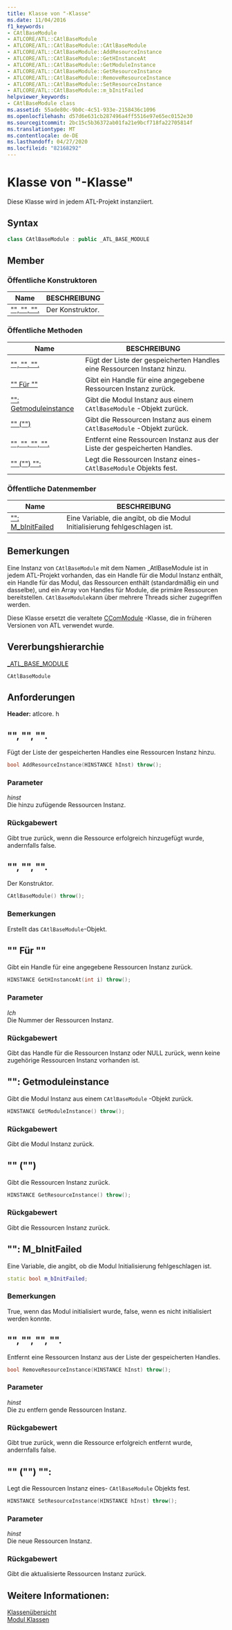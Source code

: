 ```yaml
---
title: Klasse von "-Klasse"
ms.date: 11/04/2016
f1_keywords:
- CAtlBaseModule
- ATLCORE/ATL::CAtlBaseModule
- ATLCORE/ATL::CAtlBaseModule::CAtlBaseModule
- ATLCORE/ATL::CAtlBaseModule::AddResourceInstance
- ATLCORE/ATL::CAtlBaseModule::GetHInstanceAt
- ATLCORE/ATL::CAtlBaseModule::GetModuleInstance
- ATLCORE/ATL::CAtlBaseModule::GetResourceInstance
- ATLCORE/ATL::CAtlBaseModule::RemoveResourceInstance
- ATLCORE/ATL::CAtlBaseModule::SetResourceInstance
- ATLCORE/ATL::CAtlBaseModule::m_bInitFailed
helpviewer_keywords:
- CAtlBaseModule class
ms.assetid: 55ade80c-9b0c-4c51-933e-2158436c1096
ms.openlocfilehash: d57d6e631cb287496a4ff5516e97e65ec0152e30
ms.sourcegitcommit: 2bc15c5b36372ab01fa21e9bcf718fa22705814f
ms.translationtype: MT
ms.contentlocale: de-DE
ms.lasthandoff: 04/27/2020
ms.locfileid: "82168292"
---
```

# <a name="catlbasemodule-class"></a>Klasse von "-Klasse"

Diese Klasse wird in jedem ATL-Projekt instanziiert.

## <a name="syntax"></a>Syntax

```cpp
class CAtlBaseModule : public _ATL_BASE_MODULE
```

## <a name="members"></a>Member

### <a name="public-constructors"></a>Öffentliche Konstruktoren

|Name|BESCHREIBUNG|
|----------|-----------------|
|["", "", "".](#catlbasemodule)|Der Konstruktor.|

### <a name="public-methods"></a>Öffentliche Methoden

|Name|BESCHREIBUNG|
|----------|-----------------|
|["", "", "".](#addresourceinstance)|Fügt der Liste der gespeicherten Handles eine Ressourcen Instanz hinzu.|
|["" Für ""](#gethinstanceat)|Gibt ein Handle für eine angegebene Ressourcen Instanz zurück.|
|["": Getmoduleinstance](#getmoduleinstance)|Gibt die Modul Instanz aus einem `CAtlBaseModule` -Objekt zurück.|
|["" ("")](#getresourceinstance)|Gibt die Ressourcen Instanz aus einem `CAtlBaseModule` -Objekt zurück.|
|["", "", "", "".](#removeresourceinstance)|Entfernt eine Ressourcen Instanz aus der Liste der gespeicherten Handles.|
|["" ("") "":](#setresourceinstance)|Legt die Ressourcen Instanz eines- `CAtlBaseModule` Objekts fest.|

### <a name="public-data-members"></a>Öffentliche Datenmember

|Name|BESCHREIBUNG|
|----------|-----------------|
|["": M_bInitFailed](#m_binitfailed)|Eine Variable, die angibt, ob die Modul Initialisierung fehlgeschlagen ist.|

## <a name="remarks"></a>Bemerkungen

Eine Instanz von `CAtlBaseModule` mit dem Namen _AtlBaseModule ist in jedem ATL-Projekt vorhanden, das ein Handle für die Modul Instanz enthält, ein Handle für das Modul, das Ressourcen enthält (standardmäßig ein und dasselbe), und ein Array von Handles für Module, die primäre Ressourcen bereitstellen. `CAtlBaseModule`kann über mehrere Threads sicher zugegriffen werden.

Diese Klasse ersetzt die veraltete [CComModule](../../atl/reference/ccommodule-class.md) -Klasse, die in früheren Versionen von ATL verwendet wurde.

## <a name="inheritance-hierarchy"></a>Vererbungshierarchie

[_ATL_BASE_MODULE](atl-typedefs.md#_atl_base_module)

`CAtlBaseModule`

## <a name="requirements"></a>Anforderungen

**Header:** atlcore. h

## <a name="catlbasemoduleaddresourceinstance"></a><a name="addresourceinstance"></a>"", "", "".

Fügt der Liste der gespeicherten Handles eine Ressourcen Instanz hinzu.

```cpp
bool AddResourceInstance(HINSTANCE hInst) throw();
```

### <a name="parameters"></a>Parameter

*hinst*<br/>
Die hinzu zufügende Ressourcen Instanz.

### <a name="return-value"></a>Rückgabewert

Gibt true zurück, wenn die Ressource erfolgreich hinzugefügt wurde, andernfalls false.

## <a name="catlbasemodulecatlbasemodule"></a><a name="catlbasemodule"></a>"", "", "".

Der Konstruktor.

```cpp
CAtlBaseModule() throw();
```

### <a name="remarks"></a>Bemerkungen

Erstellt das `CAtlBaseModule`-Objekt.

## <a name="catlbasemodulegethinstanceat"></a><a name="gethinstanceat"></a>"" Für ""

Gibt ein Handle für eine angegebene Ressourcen Instanz zurück.

```cpp
HINSTANCE GetHInstanceAt(int i) throw();
```

### <a name="parameters"></a>Parameter

*Ich*<br/>
Die Nummer der Ressourcen Instanz.

### <a name="return-value"></a>Rückgabewert

Gibt das Handle für die Ressourcen Instanz oder NULL zurück, wenn keine zugehörige Ressourcen Instanz vorhanden ist.

## <a name="catlbasemodulegetmoduleinstance"></a><a name="getmoduleinstance"></a>"": Getmoduleinstance

Gibt die Modul Instanz aus einem `CAtlBaseModule` -Objekt zurück.

```cpp
HINSTANCE GetModuleInstance() throw();
```

### <a name="return-value"></a>Rückgabewert

Gibt die Modul Instanz zurück.

## <a name="catlbasemodulegetresourceinstance"></a><a name="getresourceinstance"></a>"" ("")

Gibt die Ressourcen Instanz zurück.

```cpp
HINSTANCE GetResourceInstance() throw();
```

### <a name="return-value"></a>Rückgabewert

Gibt die Ressourcen Instanz zurück.

## <a name="catlbasemodulem_binitfailed"></a><a name="m_binitfailed"></a>"": M_bInitFailed

Eine Variable, die angibt, ob die Modul Initialisierung fehlgeschlagen ist.

```cpp
static bool m_bInitFailed;
```

### <a name="remarks"></a>Bemerkungen

True, wenn das Modul initialisiert wurde, false, wenn es nicht initialisiert werden konnte.

## <a name="catlbasemoduleremoveresourceinstance"></a><a name="removeresourceinstance"></a>"", "", "", "".

Entfernt eine Ressourcen Instanz aus der Liste der gespeicherten Handles.

```cpp
bool RemoveResourceInstance(HINSTANCE hInst) throw();
```

### <a name="parameters"></a>Parameter

*hinst*<br/>
Die zu entfern gende Ressourcen Instanz.

### <a name="return-value"></a>Rückgabewert

Gibt true zurück, wenn die Ressource erfolgreich entfernt wurde, andernfalls false.

## <a name="catlbasemodulesetresourceinstance"></a><a name="setresourceinstance"></a>"" ("") "":

Legt die Ressourcen Instanz eines- `CAtlBaseModule` Objekts fest.

```cpp
HINSTANCE SetResourceInstance(HINSTANCE hInst) throw();
```

### <a name="parameters"></a>Parameter

*hinst*<br/>
Die neue Ressourcen Instanz.

### <a name="return-value"></a>Rückgabewert

Gibt die aktualisierte Ressourcen Instanz zurück.

## <a name="see-also"></a>Weitere Informationen:

[Klassenübersicht](../../atl/atl-class-overview.md)<br/>
[Modul Klassen](../../atl/atl-module-classes.md)
